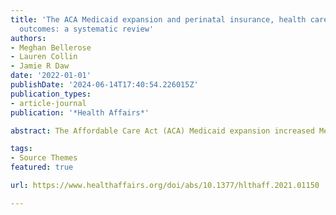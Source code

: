 ```yaml
---
title: 'The ACA Medicaid expansion and perinatal insurance, health care use, and health
  outcomes: a systematic review'
authors:
- Meghan Bellerose
- Lauren Collin
- Jamie R Daw
date: '2022-01-01'
publishDate: '2024-06-14T17:40:54.226015Z'
publication_types:
- article-journal
publication: '*Health Affairs*'

abstract: The Affordable Care Act (ACA) Medicaid expansion increased Medicaid eligibility for low-income adults regardless of their pregnancy or parental status. Variation in states’ adoption of this expansion created a natural experiment to study the effects of expanding public insurance on insurance coverage, health care use, and health outcomes during preconception, pregnancy, and postpartum. We conducted a systematic review of relevant literature on this topic, analyzing twenty-four studies published between January 2014 and April 2021. We found that the ACA Medicaid expansion increased preconception and postpartum Medicaid coverage with corresponding declines in uninsurance, private insurance coverage, and insurance churn. There was limited evidence that Medicaid expansion increased perinatal health care use or improved infant birth outcomes overall, although some studies reported reduced racial and ethnic disparities in rates of prenatal and postpartum visit attendance, maternal mortality, low birthweight, and preterm births. Stronger data collection on preconception and postpartum outcomes with sufficient sample sizes to stratify by race and ethnicity is needed to assess the full impact of the ACA and emerging Medicaid policy changes, such as the postpartum Medicaid extension.

tags:
- Source Themes
featured: true

url: https://www.healthaffairs.org/doi/abs/10.1377/hlthaff.2021.01150

---
```

